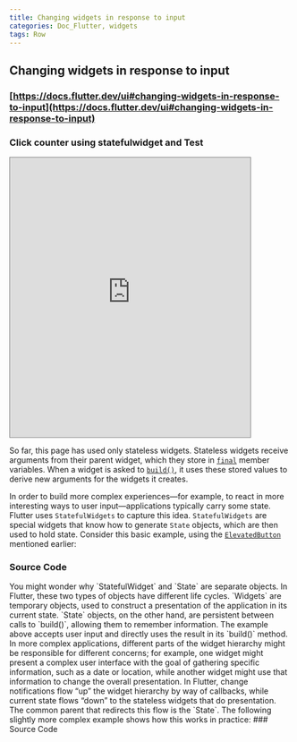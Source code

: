 ```yaml
---
title: Changing widgets in response to input
categories: Doc_Flutter, widgets
tags: Row
---
```

## Changing widgets in response to input

### [https://docs.flutter.dev/ui#changing-widgets-in-response-to-input](https://docs.flutter.dev/ui#changing-widgets-in-response-to-input)

### Click counter using statefulwidget and Test

<iframe src="https://kissthecoke.github.io/doc_flutter_samples//" style="width:430px;height:500px;border:1px solid gray"></iframe>

So far, this page has used only stateless widgets. Stateless widgets receive arguments from their parent widget, which they store in [`final`](https://dart.dev/language/variables#final-and-const) member variables. When a widget is asked to [`build()`](https://api.flutter.dev/flutter/widgets/StatelessWidget/build.html), it uses these stored values to derive new arguments for the widgets it creates.

In order to build more complex experiences—for example, to react in more interesting ways to user input—applications typically carry some state. Flutter uses `StatefulWidgets` to capture this idea. `StatefulWidgets` are special widgets that know how to generate `State` objects, which are then used to hold state. Consider this basic example, using the [`ElevatedButton`](https://api.flutter.dev/flutter/material/ElevatedButton-class.html) mentioned earlier:

### Source Code

<script src="https://gist.github.com/kissthecoke/94beb39eed128ccd36a0f2a1c285bb2c.js"></script


### Click counter2 using statefulwidget and Test


<iframe src="https://kissthecoke.github.io/doc_flutter_samples//" style="width:430px;height:500px;border:1px solid gray"></iframe>


You might wonder why `StatefulWidget` and `State` are separate objects. In Flutter, these two types of objects have different life cycles. `Widgets` are temporary objects, used to construct a presentation of the application in its current state. `State` objects, on the other hand, are persistent between calls to `build()`, allowing them to remember information.

The example above accepts user input and directly uses the result in its `build()` method. In more complex applications, different parts of the widget hierarchy might be responsible for different concerns; for example, one widget might present a complex user interface with the goal of gathering specific information, such as a date or location, while another widget might use that information to change the overall presentation.

In Flutter, change notifications flow “up” the widget hierarchy by way of callbacks, while current state flows “down” to the stateless widgets that do presentation. The common parent that redirects this flow is the `State`. The following slightly more complex example shows how this works in practice:

### Source Code


<script src="https://gist.github.com/kissthecoke/09fe7de3658bb8e3e0008e3fbdef0251.js"></script>

